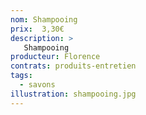 ```yaml
---
nom: Shampooing
prix:  3,30€
description: >
   Shampooing
producteur: Florence
contrats: produits-entretien
tags: 
  - savons
illustration: shampooing.jpg
---
```


